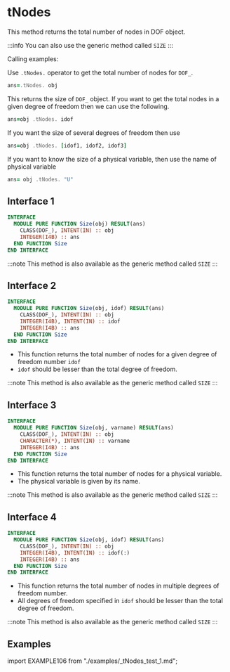 # tNodes

<!-- markdownlint-disable MD041 MD013 MD033 MD012 -->

This method returns the total number of nodes in DOF object.

:::info
You can also use the generic method called `SIZE`
:::

Calling examples:

Use `.tNodes.` operator to get the total number of nodes for `DOF_`.

```fortran
ans=.tNodes. obj
```

This returns the size of `DOF_` object. If you want to get the total nodes in a given degree of freedom then we can use the following.

```fortran
ans=obj .tNodes. idof
```

If you want the size of several degrees of freedom then use

```fortran
ans=obj .tNodes. [idof1, idof2, idof3]
```

If you want to know the size of a physical variable, then use the name of physical variable

```fortran
ans= obj .tNodes. "U"
```

## Interface 1

```fortran
INTERFACE
  MODULE PURE FUNCTION Size(obj) RESULT(ans)
    CLASS(DOF_), INTENT(IN) :: obj
    INTEGER(I4B) :: ans
  END FUNCTION Size
END INTERFACE
```

:::note
This method is also available as the generic method called `SIZE`
:::

## Interface 2

```fortran
INTERFACE
  MODULE PURE FUNCTION Size(obj, idof) RESULT(ans)
    CLASS(DOF_), INTENT(IN) :: obj
    INTEGER(I4B), INTENT(IN) :: idof
    INTEGER(I4B) :: ans
  END FUNCTION Size
END INTERFACE
```

- This function returns the total number of nodes for a given degree of freedom number
  `idof`
- `idof` should be lesser than the total degree of freedom.

:::note
This method is also available as the generic method called `SIZE`
:::

## Interface 3

```fortran
INTERFACE
  MODULE PURE FUNCTION Size(obj, varname) RESULT(ans)
    CLASS(DOF_), INTENT(IN) :: obj
    CHARACTER(*), INTENT(IN) :: varname
    INTEGER(I4B) :: ans
  END FUNCTION Size
END INTERFACE
```

- This function returns the total number of nodes for a physical variable.
- The physical variable is given by its name.

:::note
This method is also available as the generic method called `SIZE`
:::

## Interface 4

```fortran
INTERFACE
  MODULE PURE FUNCTION Size(obj, idof) RESULT(ans)
    CLASS(DOF_), INTENT(IN) :: obj
    INTEGER(I4B), INTENT(IN) :: idof(:)
    INTEGER(I4B) :: ans
  END FUNCTION Size
END INTERFACE
```

- This function returns the total number of nodes in multiple degrees of freedom number.
- All degrees of freedom specified in `idof` should be lesser than the total degree of freedom.

:::note
This method is also available as the generic method called `SIZE`
:::

## Examples

import EXAMPLE106 from "./examples/_tNodes_test_1.md";

<EXAMPLE106 />
